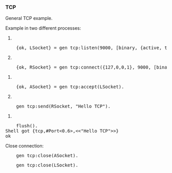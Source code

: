 ### TCP
General TCP example.

Example in two different processes:

1. 
<pre>
	{ok, LSocket} = gen_tcp:listen(9000, [binary, {active, true}]).
</pre>

2.
<pre>
	{ok, RSocket} = gen_tcp:connect({127,0,0,1}, 9000, [binary,{active, true}]).
</pre>

1.
<pre>
	{ok, ASocket} = gen_tcp:accept(LSocket).
</pre>

2.
<pre>
	gen_tcp:send(RSocket, "Hello TCP").
</pre>

1.
<pre>
	flush().
Shell got {tcp,#Port<0.6>,<<"Hello TCP">>}
ok
</pre>

Close connection:
<pre>
	gen_tcp:close(ASocket).
</pre>
<pre>
	gen_tcp:close(LSocket).
</pre>

